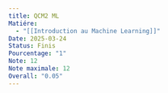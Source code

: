 ```yaml
---
title: QCM2 ML
Matiére:
  - "[[Introduction au Machine Learning]]"
Date: 2025-03-24
Status: Finis
Pourcentage: "1"
Note: 12
Note maximale: 12
Overall: "0.05"
---
```

